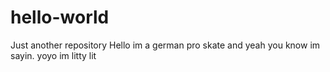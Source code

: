 # hello-world
Just another repository
Hello im a german pro skate and yeah you know im sayin.
yoyo im litty lit
